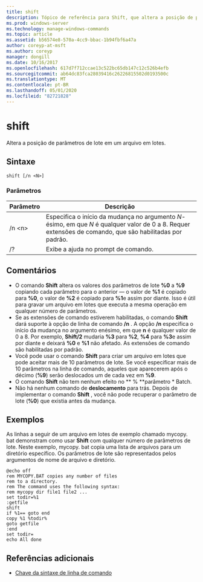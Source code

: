 ```yaml
---
title: shift
description: Tópico de referência para Shift, que altera a posição de parâmetros de lote em um arquivo em lotes.
ms.prod: windows-server
ms.technology: manage-windows-commands
ms.topic: article
ms.assetid: b56574e8-570a-4cc9-bbac-1b94fbf6a47a
author: coreyp-at-msft
ms.author: coreyp
manager: dongill
ms.date: 10/16/2017
ms.openlocfilehash: 617d7f712ccae13c522bc65db147c12c526b4efb
ms.sourcegitcommit: ab64dc83fca28039416c26226815502d0193500c
ms.translationtype: MT
ms.contentlocale: pt-BR
ms.lasthandoff: 05/01/2020
ms.locfileid: "82721828"
---
```

# <a name="shift"></a>shift

Altera a posição de parâmetros de lote em um arquivo em lotes.



## <a name="syntax"></a>Sintaxe

```
shift [/n <N>]
```

### <a name="parameters"></a>Parâmetros

|Parâmetro|Descrição|
|---------|-----------|
|/n \<n>|Especifica o início da mudança no argumento *N*-ésimo, em que *N* é qualquer valor de 0 a 8. Requer extensões de comando, que são habilitadas por padrão.|
|/?|Exibe a ajuda no prompt de comando.|

## <a name="remarks"></a>Comentários

- O comando **Shift** altera os valores dos parâmetros de lote **%0** a **%9** copiando cada parâmetro para o anterior — o valor de **%1** é copiado para **%0**, o valor de **%2** é copiado para **%1**e assim por diante. Isso é útil para gravar um arquivo em lotes que executa a mesma operação em qualquer número de parâmetros.
- Se as extensões de comando estiverem habilitadas, o comando **Shift** dará suporte à opção de linha de comando **/n** . A opção **/n** especifica o início da mudança no argumento enésimo, em que **n** é qualquer valor de 0 a 8. Por exemplo, **Shift/2** mudaria **%3** para **%2**, **%4** para **%3**e assim por diante e deixará **%0** e **%1** não afetado. As extensões de comando são habilitadas por padrão.
- Você pode usar o comando **Shift** para criar um arquivo em lotes que pode aceitar mais de 10 parâmetros de lote. Se você especificar mais de 10 parâmetros na linha de comando, aqueles que aparecerem após o décimo (**%9**) serão deslocados um de cada vez em **%9**.
- O comando **Shift** não tem nenhum efeito no ** % **parâmetro * Batch.
- Não há nenhum comando de **deslocamento** para trás. Depois de implementar o comando **Shift** , você não pode recuperar o parâmetro de lote (**%0**) que existia antes da mudança.

## <a name="examples"></a>Exemplos

As linhas a seguir de um arquivo em lotes de exemplo chamado mycopy. bat demonstram como usar **Shift** com qualquer número de parâmetros de lote. Neste exemplo, mycopy. bat copia uma lista de arquivos para um diretório específico. Os parâmetros de lote são representados pelos argumentos de nome de arquivo e diretório.
```
@echo off 
rem MYCOPY.BAT copies any number of files
rem to a directory.
rem The command uses the following syntax:
rem mycopy dir file1 file2 ... 
set todir=%1
:getfile
shift
if %1== goto end
copy %1 %todir%
goto getfile
:end
set todir=
echo All done
```

## <a name="additional-references"></a>Referências adicionais

- [Chave da sintaxe de linha de comando](command-line-syntax-key.md)